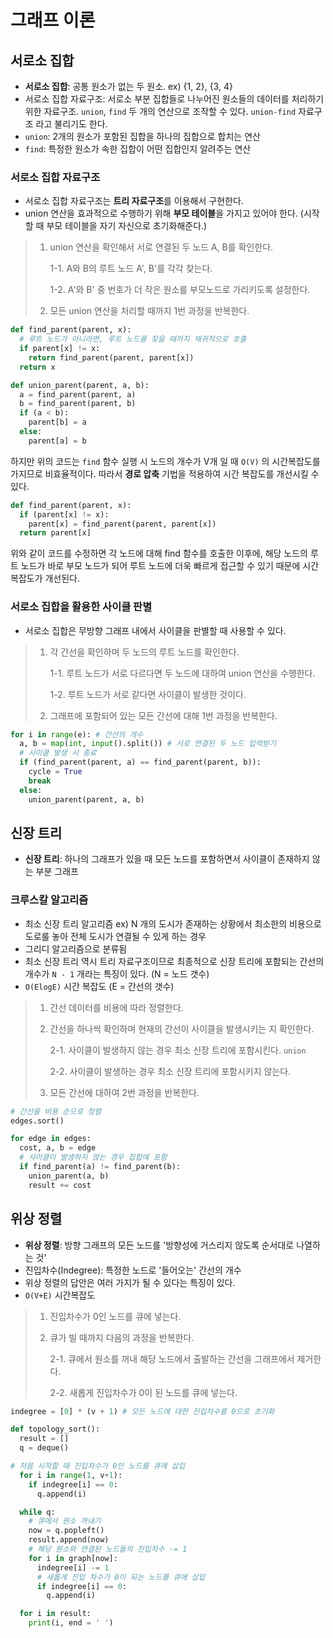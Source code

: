 # 그래프 이론
## 서로소 집합
* **서로소 집합**: 공통 원소가 없는 두 원소. ex) {1, 2}, {3, 4}
* 서로소 집합 자료구조: 서로소 부분 집합들로 나누어진 원소들의 데이터를 처리하기 위한 자료구조. `union`, `find` 두 개의 연산으로 조작할 수 있다. `union-find` 자료구조 라고 불리기도 한다.
* `union`: 2개의 원소가 포함된 집합을 하나의 집합으로 합치는 연산
* `find`: 특정한 원소가 속한 집합이 어떤 집합인지 알려주는 연산
### 서로소 집합 자료구조
* 서로소 집합 자료구조는 **트리 자료구조**를 이용해서 구현한다.
* union 연산을 효과적으로 수행하기 위해 **부모 테이블**을 가지고 있어야 한다. (시작할 때 부모 테이블을 자기 자신으로 초기화해준다.)
> 1. union 연산을 확인해서 서로 연결된 두 노드 A, B를 확인한다.
>  
>    1-1. A와 B의 루트 노드 A', B'를 각각 찾는다.
>    
>    1-2. A'와 B' 중 번호가 더 작은 원소를 부모노드로 가리키도록 설정한다.
> 2. 모든 union 연산을 처리할 때까지 1번 과정을 반복한다.

```python
def find_parent(parent, x):
  # 루트 노드가 아니라면, 루트 노드를 찾을 때까지 재귀적으로 호출
  if parent[x] != x:
    return find_parent(parent, parent[x])
  return x

def union_parent(parent, a, b):
  a = find_parent(parent, a)
  b = find_parent(parent, b)
  if (a < b):
    parent[b] = a
  else:
    parent[a] = b
```

하지만 위의 코드는 `find` 함수 실행 시 노드의 개수가 V개 일 때 `O(V)` 의 시간복잡도를 가지므로 비효율적이다.
따라서 **경로 압축** 기법을 적용하여 시간 복잡도를 개선시킬 수 있다.

```python
def find_parent(parent, x):
  if (parent[x] != x):
    parent[x] = find_parent(parent, parent[x])
  return parent[x]
```

위와 같이 코드를 수정하면 각 노드에 대해 find 함수를 호출한 이후에, 해당 노드의 루트 노드가 바로 부모 노드가 되어 루트 노드에 더욱 빠르게 접근할 수 있기 때문에 시간 복잡도가 개선된다.

### 서로소 집합을 활용한 사이클 판별
* 서로소 집합은 무방향 그래프 내에서 사이클을 판별할 때 사용할 수 있다.
> 1. 각 간선을 확인하며 두 노드의 루트 노드를 확인한다.
> 
>    1-1. 루트 노드가 서로 다르다면 두 노드에 대하여 union 연산을 수행한다.
>    
>    1-2. 루트 노드가 서로 같다면 사이클이 발생한 것이다.
> 2. 그래프에 포함되어 있는 모든 간선에 대해 1번 과정을 반복한다.

```python
for i in range(e): # 간선의 개수
  a, b = map(int, input().split()) # 서로 연결된 두 노드 입력받기
  # 사이클 발생 시 종료
  if (find_parent(parent, a) == find_parent(parent, b)):
    cycle = True
    break
  else:
    union_parent(parent, a, b)
```
## 신장 트리
* **신장 트리**: 하나의 그래프가 있을 때 모든 노드를 포함하면서 사이클이 존재하지 않는 부분 그래프
### 크루스칼 알고리즘
* 최소 신장 트리 알고리즘 ex) N 개의 도시가 존재하는 상황에서 최소한의 비용으로 도로룰 놓아 전체 도시가 연결될 수 있게 하는 경우
* 그리디 알고리즘으로 분류됨
* 최소 신장 트리 역시 트리 자료구조이므로 최종적으로 신장 트리에 포함되는 간선의 개수가 `N - 1` 개라는 특징이 있다. (N = 노드 갯수)
* `O(ElogE)` 시간 복잡도 (E = 간선의 갯수)

> 1. 간선 데이터를 비용에 따라 정렬한다.
> 2. 간선을 하나씩 확인하며 현재의 간선이 사이클을 발생시키는 지 확인한다.
>    
>    2-1. 사이클이 발생하지 않는 경우 최소 신장 트리에 포함시킨다. `union`
>    
>    2-2. 사이클이 발생하는 경우 최소 신장 트리에 포함시키지 않는다.
> 3. 모든 간선에 대하여 2번 과정을 반복한다.

```python
# 간선을 비용 순으로 정렬
edges.sort()

for edge in edges:
  cost, a, b = edge
  # 사이클이 발생하지 않는 경우 집합에 포함
  if find_parent(a) != find_parent(b):
    union_parent(a, b)
    result += cost

```

## 위상 정렬
* **위상 정렬**: 방향 그래프의 모든 노드를 '방향성에 거스리지 않도록 순서대로 나열하는 것'
* 진입차수(Indegree): 특정한 노드로 '들어오는' 간선의 개수
* 위상 정렬의 답안은 여러 가지가 될 수 있다는 특징이 있다.
* `O(V+E)` 시간복잡도

> 1. 진입차수가 0인 노드를 큐에 넣는다.
> 2. 큐가 빌 때까지 다음의 과정을 반복한다.
>
>    2-1. 큐에서 원소를 꺼내 해당 노드에서 출발하는 간선을 그래프에서 제거한다.
>
>    2-2. 새롭게 진입차수가 0이 된 노드를 큐에 넣는다.

```python
indegree = [0] * (v + 1) # 모든 노드에 대한 진입차수를 0으로 초기화

def topology_sort():
  result = []
  q = deque()

# 처음 시작할 때 진입차수가 0인 노드를 큐에 삽입
  for i in range(1, v+1):
    if indegree[i] == 0:
      q.append(i)

  while q:
    # 큐에서 원소 꺼내기
    now = q.popleft()
    result.append(now)
    # 해당 원소와 연결된 노드들의 진입차수 -= 1
    for i in graph[now]:
      indegree[i] -= 1
      # 새롭게 진입 차수가 0이 되는 노드를 큐에 삽입
      if indegree[i] == 0:
        q.append(i)

  for i in result:
    print(i, end = ' ')
```
